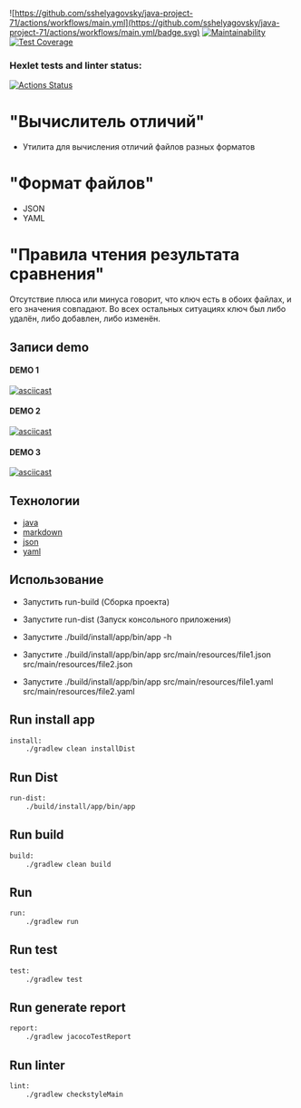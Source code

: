 ![https://github.com/sshelyagovsky/java-project-71/actions/workflows/main.yml](https://github.com/sshelyagovsky/java-project-71/actions/workflows/main.yml/badge.svg)
[![Maintainability](https://api.codeclimate.com/v1/badges/0adf60d17c5c6fe1bffb/maintainability)](https://codeclimate.com/github/sshelyagovsky/java-project-71/maintainability)
[![Test Coverage](https://api.codeclimate.com/v1/badges/0adf60d17c5c6fe1bffb/test_coverage)](https://codeclimate.com/github/sshelyagovsky/java-project-71/test_coverage)
### Hexlet tests and linter status:
[![Actions Status](https://github.com/sshelyagovsky/java-project-71/actions/workflows/hexlet-check.yml/badge.svg)](https://github.com/sshelyagovsky/java-project-71/actions)
# "Вычислитель отличий"
- Утилита для вычисления отличий файлов разных форматов

# "Формат файлов"
- JSON
- YAML

# "Правила чтения результата сравнения"
Отсутствие плюса или минуса говорит, что ключ есть в обоих файлах, и его значения совпадают. Во всех остальных ситуациях ключ был либо удалён, либо добавлен, либо изменён.

## Записи demo

#### DEMO 1
[![asciicast](https://asciinema.org/a/VbHV5kEV4T8JIYxVwhJFnyvq8.svg)](https://asciinema.org/a/VbHV5kEV4T8JIYxVwhJFnyvq8)
#### DEMO 2
[![asciicast](https://asciinema.org/a/hQiF2D5OpyDDmt1KHnVAJyMZQ.svg)](https://asciinema.org/a/hQiF2D5OpyDDmt1KHnVAJyMZQ)
#### DEMO 3
[![asciicast](https://asciinema.org/a/aFnK92E2t44qSuMgWlF0gfbMT.svg)](https://asciinema.org/a/aFnK92E2t44qSuMgWlF0gfbMT)

## Технологии
- [java](https://dev.java/learn/)
- [markdown](https://www.markdownguide.org/)
- [json](https://www.json.org/json-ru.html)
- [yaml](https://yaml.org/)

## Использование
- Запустить run-build (Сборка проекта)

- Запустите run-dist (Запуск консольного приложения)

- Запустите ./build/install/app/bin/app -h

- Запустите ./build/install/app/bin/app src/main/resources/file1.json src/main/resources/file2.json

- Запустите ./build/install/app/bin/app src/main/resources/file1.yaml src/main/resources/file2.yaml

## Run install app

```bash
install:
	./gradlew clean installDist
```

## Run Dist

```bash
run-dist:
	./build/install/app/bin/app
```

## Run build

```bash
build:
	./gradlew clean build
```

## Run

```bash
run:
	./gradlew run
```

## Run test

```bash
test:
	./gradlew test
```

## Run generate report

```bash
report:
	./gradlew jacocoTestReport
```

## Run linter
```bash
lint:
	./gradlew checkstyleMain
```